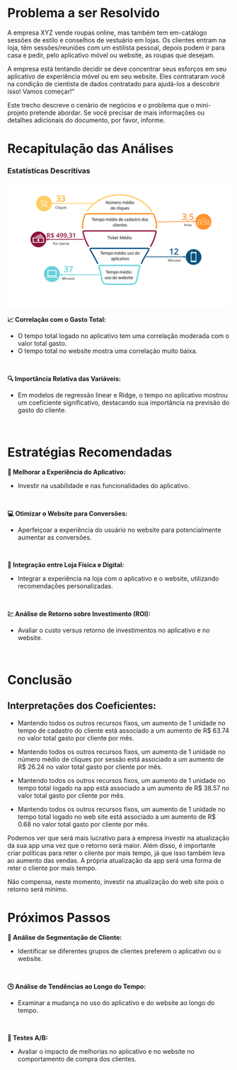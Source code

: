 # Problema a ser Resolvido

A empresa XYZ vende roupas online, mas também tem em-catálogo sessões de estilo e conselhos de vestuário em lojas. Os clientes entram na loja, têm sessões/reuniões com um estilista pessoal, depois podem ir para casa e pedir, pelo aplicativo móvel ou website, as roupas que desejam.

A empresa está tentando decidir se deve concentrar seus esforços em seu aplicativo de experiência móvel ou em seu website. Eles contrataram você na condição de cientista de dados contratado para ajudá-los a descobrir isso! Vamos começar!"

Este trecho descreve o cenário de negócios e o problema que o mini-projeto pretende abordar. Se você precisar de mais informações ou detalhes adicionais do documento, por favor, informe.

# Recapitulação das Análises

### Estatísticas Descritivas

![](https://github.com/loliveirads/analise_site/blob/main/imagens/5-Infogr%C3%A1fico%20L%C3%A2mpada.png)


**📈 Correlação com o Gasto Total:**

- O tempo total logado no aplicativo tem uma correlação moderada com o valor total gasto.
- O tempo total no website mostra uma correlação muito baixa.
<br>

**🔍 Importância Relativa das Variáveis:**
- Em modelos de regressão linear e Ridge, o tempo no aplicativo mostrou um coeficiente significativo, destacando sua importância na previsão do gasto do cliente.
<br>

# Estratégias Recomendadas

**📱 Melhorar a Experiência do Aplicativo:**
- Investir na usabilidade e nas funcionalidades do aplicativo.
<br>
 
 **💻 Otimizar o Website para Conversões:**
- Aperfeiçoar a experiência do usuário no website para potencialmente aumentar as conversões.
<br>

**🔗 Integração entre Loja Física e Digital:**
- Integrar a experiência na loja com o aplicativo e o website, utilizando recomendações personalizadas.
<br>

**💹 Análise de Retorno sobre Investimento (ROI):**
- Avaliar o custo versus retorno de investimentos no aplicativo e no website.  
<br>

# Conclusão
## Interpretações dos Coeficientes:
- Mantendo todos os outros recursos fixos, um aumento de 1 unidade no tempo de cadastro do cliente está associado a um aumento de R$ 63.74 no valor total gasto por cliente por mês.

- Mantendo todos os outros recursos fixos, um aumento de 1 unidade no número médio de cliques por sessão está associado a um aumento de R$ 26.24 no valor total gasto por cliente por mês.

- Mantendo todos os outros recursos fixos, um aumento de 1 unidade no tempo total logado na app está associado a um aumento de R$ 38.57 no valor total gasto por cliente por mês.
- Mantendo todos os outros recursos fixos, um aumento de 1 unidade no tempo total logado no web site está associado a um aumento de R$ 0.68 no valor total gasto por cliente por mês.

Podemos ver que será mais lucrativo para a empresa investir na atualização da sua app uma vez que o retorno será maior. Além disso, é importante criar políticas para reter o cliente por mais tempo, já que isso também leva ao aumento das vendas. A própria atualização da app será uma forma de reter o cliente por mais tempo.

Não compensa, neste momento, investir na atualização do web site pois o retorno será mínimo.
<br>

# Próximos Passos

**👥 Análise de Segmentação de Cliente:**
- Identificar se diferentes grupos de clientes preferem o aplicativo ou o website.
<br>

**🕒 Análise de Tendências ao Longo do Tempo:**
- Examinar a mudança no uso do aplicativo e do website ao longo do tempo.
<br>

**🧪 Testes A/B:**
- Avaliar o impacto de melhorias no aplicativo e no website no comportamento de compra dos clientes.
<br>


